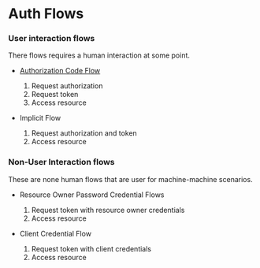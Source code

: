 ﻿# Auth Flows

### User interaction flows
There flows requires a human interaction at some point.

- [Authorization Code Flow](AuthorizationCodeFlow.md)
  1. Request authorization
  2. Request token
  3. Access resource

- Implicit Flow
  1. Request authorization and token 
  2. Access resource

### Non-User Interaction flows 
These are none human flows that are user for machine-machine scenarios.


- Resource Owner Password Credential Flows
  1. Request token with resource owner credentials
  2. Access resource

- Client Credential Flow
  1. Request token with client credentials
  2. Access resource
